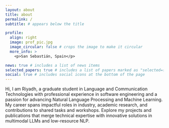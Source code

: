 ```yaml
---
layout: about
title: about
permalink: /
subtitle: # appears below the title

profile:
  align: right
  image: prof_pic.jpg
  image_circular: false # crops the image to make it circular
  more_info: >
    <p>San Sebastián, Spain</p>

news: true # includes a list of news items
selected_papers: true # includes a list of papers marked as "selected={true}"
social: true # includes social icons at the bottom of the page
---
```


Hi, I am Riyadh, a graduate student in Language and Communication Technologies with professional experience in software engineering and a passion for advancing Natural Language Processing and Machine Learning.
My career spans impactful roles in industry, academic research, and contributions to shared tasks and workshops. 
Explore my projects and publications that merge technical expertise with innovative solutions in multimodal LLMs and low-resource NLP.
